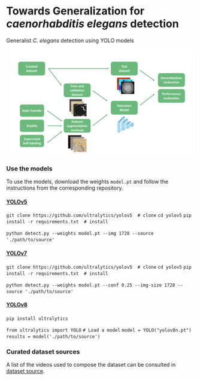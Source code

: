 # Towards Generalization for _caenorhabditis elegans_ detection

Generalist _C. elegans_ detection using YOLO models

![GraphicalAbstract](./media/GraphicalAbstract.png)

### Use the models

To use the models, download the weights `model.pt` and follow the instructions from the corresponding repository.

#### [YOLOv5](https://github.com/ultralytics/yolov5/)

`git clone https://github.com/ultralytics/yolov5  # clone`
`cd yolov5`
`pip install -r requirements.txt  # install`

`python detect.py --weights model.pt --img 1728 --source './path/to/source'`

#### [YOLOv7](https://github.com/WongKinYiu/yolov7)

`git clone https://github.com/ultralytics/yolov5  # clone`
`cd yolov5`
`pip install -r requirements.txt  # install`

`python detect.py --weights model.pt --conf 0.25 --img-size 1728 --source './path/to/source'`

#### [YOLOv8](https://github.com/ultralytics/ultralytics)

`pip install ultralytics`

`from ultralytics import YOLO`
`# Load a model`
`model = YOLO("yolov8n.pt")`
`results = model('./path/to/source')`

### Curated dataset sources

A list of the videos used to compose the dataset can be consulted in [dataset source](./imgs.md).
